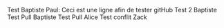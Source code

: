 Test Baptiste 
Paul: Ceci est une ligne afin de tester gitHub
Test 2 Baptiste
Test Pull Baptiste 
Test Pull Alice
Test conflit Zack